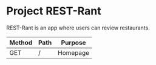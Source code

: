 # Project REST-Rant

REST-Rant is an app where users can review restaurants.

|Method|Path|Purpose|
|-|-|-|
|GET|/|Homepage|
